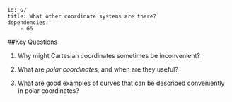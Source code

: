 ````
id: G7
title: What other coordinate systems are there?
dependencies: 
    - G6 
````
##Key Questions

1. Why might Cartesian coordinates sometimes be inconvenient?

1. What are _polar coordinates_, and when are they useful?

1. What are good examples of curves that can be described conveniently in polar coordinates?
